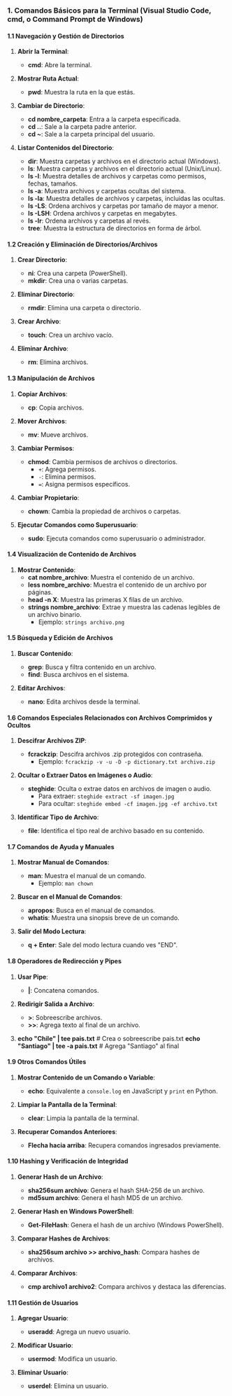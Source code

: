 
### 1. Comandos Básicos para la Terminal (Visual Studio Code, cmd, o Command Prompt de Windows)

#### 1.1 Navegación y Gestión de Directorios

1. **Abrir la Terminal**:
    - **cmd**: Abre la terminal.
  
2. **Mostrar Ruta Actual**:
    - **pwd**: Muestra la ruta en la que estás.
  
3. **Cambiar de Directorio**:
    - **cd nombre_carpeta**: Entra a la carpeta especificada.
    - **cd ..**: Sale a la carpeta padre anterior.
    - **cd ~**: Sale a la carpeta principal del usuario.

4. **Listar Contenidos del Directorio**:
    - **dir**: Muestra carpetas y archivos en el directorio actual (Windows).
    - **ls**: Muestra carpetas y archivos en el directorio actual (Unix/Linux).
    - **ls -l**: Muestra detalles de archivos y carpetas como permisos, fechas, tamaños.
    - **ls -a**: Muestra archivos y carpetas ocultas del sistema.
    - **ls -la**: Muestra detalles de archivos y carpetas, incluidas las ocultas.
    - **ls -LS**: Ordena archivos y carpetas por tamaño de mayor a menor.
    - **ls -LSH**: Ordena archivos y carpetas en megabytes.
    - **ls -lr**: Ordena archivos y carpetas al revés.
    - **tree**: Muestra la estructura de directorios en forma de árbol.

#### 1.2 Creación y Eliminación de Directorios/Archivos

1. **Crear Directorio**:
    - **ni**: Crea una carpeta (PowerShell).
    - **mkdir**: Crea una o varias carpetas.

2. **Eliminar Directorio**:
    - **rmdir**: Elimina una carpeta o directorio.

3. **Crear Archivo**:
    - **touch**: Crea un archivo vacío.

4. **Eliminar Archivo**:
    - **rm**: Elimina archivos.

#### 1.3 Manipulación de Archivos

1. **Copiar Archivos**:
    - **cp**: Copia archivos.

2. **Mover Archivos**:
    - **mv**: Mueve archivos.

3. **Cambiar Permisos**:
    - **chmod**: Cambia permisos de archivos o directorios.
      - `+`: Agrega permisos.
      - `-`: Elimina permisos.
      - `=`: Asigna permisos específicos.

4. **Cambiar Propietario**:
    - **chown**: Cambia la propiedad de archivos o carpetas.

5. **Ejecutar Comandos como Superusuario**:
    - **sudo**: Ejecuta comandos como superusuario o administrador.

#### 1.4 Visualización de Contenido de Archivos

1. **Mostrar Contenido**:
    - **cat nombre_archivo**: Muestra el contenido de un archivo.
    - **less nombre_archivo**: Muestra el contenido de un archivo por páginas.
    - **head -n X**: Muestra las primeras X filas de un archivo.
    - **strings nombre_archivo**: Extrae y muestra las cadenas legibles de un archivo binario.
      - Ejemplo: `strings archivo.png`

#### 1.5 Búsqueda y Edición de Archivos

1. **Buscar Contenido**:
    - **grep**: Busca y filtra contenido en un archivo.
    - **find**: Busca archivos en el sistema.

2. **Editar Archivos**:
    - **nano**: Edita archivos desde la terminal.

#### 1.6 Comandos Especiales Relacionados con Archivos Comprimidos y Ocultos

1. **Descifrar Archivos ZIP**:
    - **fcrackzip**: Descifra archivos .zip protegidos con contraseña.
      - Ejemplo: `fcrackzip -v -u -D -p dictionary.txt archivo.zip`

2. **Ocultar o Extraer Datos en Imágenes o Audio**:
    - **steghide**: Oculta o extrae datos en archivos de imagen o audio.
      - Para extraer: `steghide extract -sf imagen.jpg`
      - Para ocultar: `steghide embed -cf imagen.jpg -ef archivo.txt`

3. **Identificar Tipo de Archivo**:
    - **file**: Identifica el tipo real de archivo basado en su contenido.

#### 1.7 Comandos de Ayuda y Manuales

1. **Mostrar Manual de Comandos**:
    - **man**: Muestra el manual de un comando.
      - Ejemplo: `man chown`

2. **Buscar en el Manual de Comandos**:
    - **apropos**: Busca en el manual de comandos.
    - **whatis**: Muestra una sinopsis breve de un comando.

3. **Salir del Modo Lectura**:
    - **q + Enter**: Sale del modo lectura cuando ves "END".

#### 1.8 Operadores de Redirección y Pipes

1. **Usar Pipe**:
    - **|**: Concatena comandos.

2. **Redirigir Salida a Archivo**:
    - **>**: Sobreescribe archivos.
    - **>>**: Agrega texto al final de un archivo.
3. **echo "Chile" | tee pais.txt**      # Crea o sobreescribe pais.txt
   **echo "Santiago" | tee -a pais.txt**  # Agrega "Santiago" al final

#### 1.9 Otros Comandos Útiles

1. **Mostrar Contenido de un Comando o Variable**:
    - **echo**: Equivalente a `console.log` en JavaScript y `print` en Python.

2. **Limpiar la Pantalla de la Terminal**:
    - **clear**: Limpia la pantalla de la terminal.

3. **Recuperar Comandos Anteriores**:
    - **Flecha hacia arriba**: Recupera comandos ingresados previamente.

#### 1.10 Hashing y Verificación de Integridad

1. **Generar Hash de un Archivo**:
    - **sha256sum archivo**: Genera el hash SHA-256 de un archivo.
    - **md5sum archivo**: Genera el hash MD5 de un archivo.

2. **Generar Hash en Windows PowerShell**:
    - **Get-FileHash**: Genera el hash de un archivo (Windows PowerShell).

3. **Comparar Hashes de Archivos**:
    - **sha256sum archivo >> archivo_hash**: Compara hashes de archivos.

4. **Comparar Archivos**:
    - **cmp archivo1 archivo2**: Compara archivos y destaca las diferencias.

#### 1.11 Gestión de Usuarios

1. **Agregar Usuario**:
    - **useradd**: Agrega un nuevo usuario.

2. **Modificar Usuario**:
    - **usermod**: Modifica un usuario.

3. **Eliminar Usuario**:
    - **userdel**: Elimina un usuario.

